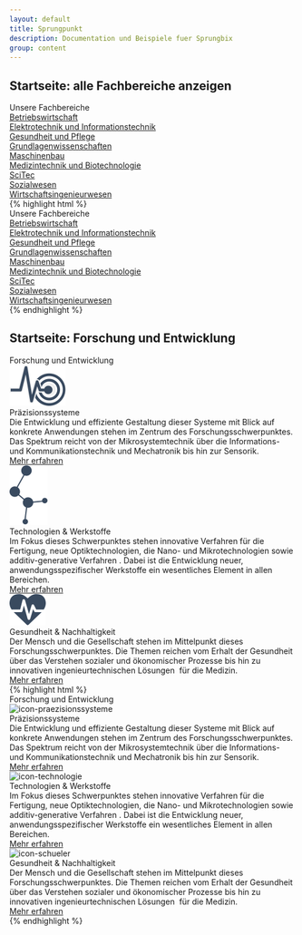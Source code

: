 ```yaml
---
layout: default
title: Sprungpunkt
description: Documentation und Beispiele fuer Sprungbix
group: content
---
```


<section>
  <h2>Startseite: alle Fachbereiche anzeigen</h2>
  <section class="headingUnderlineFullWidth-wrapper headingUnderlineFullWidth-green">
    <span class="title">Unsere Fachbereiche</span>
  </section>
  <section class="element-wrapper">
    <div class="container">
      <div class="row">
        <div class="major-showAllFc-wrapper">
          <div class="col-xs-12 col-sm-6 col-md-4 showAllFc-element showAllFc-fc-bw">
            <a href="http://www.bw.eah-jena.de/" title="Betriebswirtschaft">
              <span class="title">Betriebswirtschaft</span>
            </a>
          </div>
          <div class="col-xs-12 col-sm-6 col-md-4 showAllFc-element showAllFc-fc-et">
            <a href="http://www.et.eah-jena.de/" title="Elektrotechnik und Informationstechnik">
              <span class="title">Elektrotechnik und Informationstechnik</span>
            </a>
          </div>
          <div class="col-xs-12 col-sm-6 col-md-4 showAllFc-element showAllFc-fc-gp">
            <a href="http://www.gp.eah-jena.de/" title="Gesundheit und Pflege">
              <span class="title">Gesundheit und Pflege</span>
            </a>
          </div>
          <div class="col-xs-12 col-sm-6 col-md-4 showAllFc-element showAllFc-fc-gl">
            <a href="http://www.gw.eah-jena.de/" title="Grundlagenwissenschaften">
              <span class="title">Grundlagenwissenschaften</span>
            </a>
          </div>
          <div class="col-xs-12 col-sm-6 col-md-4 showAllFc-element showAllFc-fc-mb">
            <a href="http://www.mb.eah-jena.de/" title="Maschinenbau">
              <span class="title">Maschinenbau</span>
            </a>
          </div>
          <div class="col-xs-12 col-sm-6 col-md-4 showAllFc-element showAllFc-fc-mt">
            <a href="http://www.mt.eah-jena.de/" title="Medizintechnik und Biotechnologie">
              <span class="title">Medizintechnik und Biotechnologie</span>
            </a>
          </div>
          <div class="col-xs-12 col-sm-6 col-md-4 showAllFc-element showAllFc-fc-sc">
            <a href="http://www.scitec.eah-jena.de/" title="SciTec">
              <span class="title">SciTec</span>
            </a>
          </div>
          <div class="col-xs-12 col-sm-6 col-md-4 showAllFc-element showAllFc-fc-sw">
            <a href="http://www.sw.eah-jena.de/" title="Sozialwesen">
              <span class="title">Sozialwesen</span>
            </a>
          </div>
          <div class="col-xs-12 col-sm-6 col-md-4 showAllFc-element showAllFc-fc-wi">
            <a href="http://www.wi.eah-jena.de/" title="Wirtschaftsingenieurwesen">
              <span class="title">Wirtschaftsingenieurwesen</span>
            </a>
          </div>
        </div>
      </div>
    </div>
  </section>
  {% highlight html %}
  <section class="headingUnderlineFullWidth-wrapper headingUnderlineFullWidth-green">
    <span class="title">Unsere Fachbereiche</span>
  </section>
  <section class="element-wrapper">
    <div class="container">
      <div class="row">
        <div class="major-showAllFc-wrapper">
          <div class="col-xs-12 col-sm-6 col-md-4 showAllFc-element showAllFc-fc-bw">
            <a href="http://www.bw.eah-jena.de/" title="Betriebswirtschaft">
              <span class="title">Betriebswirtschaft</span>
            </a>
          </div>
          <div class="col-xs-12 col-sm-6 col-md-4 showAllFc-element showAllFc-fc-et">
            <a href="http://www.et.eah-jena.de/" title="Elektrotechnik und Informationstechnik">
              <span class="title">Elektrotechnik und Informationstechnik</span>
            </a>
          </div>
          <div class="col-xs-12 col-sm-6 col-md-4 showAllFc-element showAllFc-fc-gp">
            <a href="http://www.gp.eah-jena.de/" title="Gesundheit und Pflege">
              <span class="title">Gesundheit und Pflege</span>
            </a>
          </div>
          <div class="col-xs-12 col-sm-6 col-md-4 showAllFc-element showAllFc-fc-gl">
            <a href="http://www.gw.eah-jena.de/" title="Grundlagenwissenschaften">
              <span class="title">Grundlagenwissenschaften</span>
            </a>
          </div>
          <div class="col-xs-12 col-sm-6 col-md-4 showAllFc-element showAllFc-fc-mb">
            <a href="http://www.mb.eah-jena.de/" title="Maschinenbau">
              <span class="title">Maschinenbau</span>
            </a>
          </div>
          <div class="col-xs-12 col-sm-6 col-md-4 showAllFc-element showAllFc-fc-mt">
            <a href="http://www.mt.eah-jena.de/" title="Medizintechnik und Biotechnologie">
              <span class="title">Medizintechnik und Biotechnologie</span>
            </a>
          </div>
          <div class="col-xs-12 col-sm-6 col-md-4 showAllFc-element showAllFc-fc-sc">
            <a href="http://www.scitec.eah-jena.de/" title="SciTec">
              <span class="title">SciTec</span>
            </a>
          </div>
          <div class="col-xs-12 col-sm-6 col-md-4 showAllFc-element showAllFc-fc-sw">
            <a href="http://www.sw.eah-jena.de/" title="Sozialwesen">
              <span class="title">Sozialwesen</span>
            </a>
          </div>
          <div class="col-xs-12 col-sm-6 col-md-4 showAllFc-element showAllFc-fc-wi">
            <a href="http://www.wi.eah-jena.de/" title="Wirtschaftsingenieurwesen">
              <span class="title">Wirtschaftsingenieurwesen</span>
            </a>
          </div>
        </div>
      </div>
    </div>
  </section>
  {% endhighlight %}
</section>

<section>
  <h2>Startseite: Forschung und Entwicklung</h2>
  <section class="headingUnderlineFullWidth-wrapper headingUnderlineFullWidth-green">
    <span class="title">Forschung und Entwicklung</span>
  </section>
  <section class="element-wrapper">
    <div class="container">
      <div class="row">
        <div class="major-ResearchDevelop-wrapper">
          <div class="col-xs-12 col-sm-6 col-md-4">
            <div class="major-ResearchDevelop-logo">
              <img title="icon-praezisionssysteme" alt="icon-praezisionssysteme" src="/assets/eah-jena/images/svg/icon-praezisionssysteme.svg"> &nbsp; </div>
            <div class="title">Präzisionssysteme</div>
            <div class="description">Die Entwicklung und effiziente Gestaltung dieser Systeme mit Blick auf konkrete Anwendungen stehen im Zentrum
              des Forschungsschwerpunktes. Das Spektrum reicht von der Mikrosystemtechnik über die Informations- und Kommunikationstechnik
              und Mechatronik bis hin zur Sensorik.​</div>
            <a class="btn btn-blue" href="/de-de/forschung/forschungsschwerpunkte/präzisionssysteme">Mehr erfahren</a>
          </div>
          <div class="eah-major col-xs-12 col-sm-6 col-md-4">
            <div class="major-ResearchDevelop-logo">
              <img title="icon-technologie" alt="icon-technologie" src="/assets/eah-jena/images/svg/icon-technologie.svg"> &nbsp; </div>
            <div class="title">Technologien &amp; Werkstoffe</div>
            <div class="description">Im Fokus dieses Schwerpunktes stehen innovative Verfahren für die Fertigung, neue Optiktechnologien, die Nano-
              und Mikrotechnologien sowie additiv-generative Verfahren . Dabei ist die Entwicklung neuer, anwendungsspezifischer
              Werkstoffe ein wesentliches Element in allen Bereichen.​</div>
            <a class="btn btn-blue" href="/de-de/forschung/forschungsschwerpunkte/technologien-und-werkstoffe">Mehr erfahren</a>
          </div>
          <div class="eah-major col-xs-12 col-sm-6 col-md-4">
            <div class="major-ResearchDevelop-logo">
              <img title="icon-schueler" alt="icon-schueler" src="/assets/eah-jena/images/svg/icon-gesundheit.svg"> &nbsp; </div>
            <div class="title">Gesundheit &amp; Nachhaltigkeit</div>
            <div class="description">Der Mensch und die Gesellschaft stehen im Mittelpunkt dieses Forschungsschwerpunktes. Die Themen reichen vom
              Erhalt der Gesundheit über das Verstehen sozialer und ökonomischer Prozesse bis hin zu innovativen ingenieurtechnischen
              Lösungen&nbsp; für die Medizin.​</div>
            <a class="btn btn-blue" href="/de-de/forschung/forschungsschwerpunkte/gesundheit-und-nachhaltigkeit">Mehr erfahren</a>
          </div>
        </div>
      </div>
    </div>
  </section>
  {% highlight html %}
  <section class="headingUnderlineFullWidth-wrapper headingUnderlineFullWidth-green">
    <span class="title">Forschung und Entwicklung</span>
  </section>
  <section class="element-wrapper">
    <div class="container">
      <div class="row">
        <div class="major-ResearchDevelop-wrapper">
          <div class="col-xs-12 col-sm-6 col-md-4">
            <div class="major-ResearchDevelop-logo">
              <img title="icon-praezisionssysteme" alt="icon-praezisionssysteme" src="/_catalogs/masterpage/layouts/eah-jena/images/icons/icon-praezisionssysteme.svg"> &nbsp; </div>
            <div class="title">Präzisionssysteme</div>
            <div class="description">Die Entwicklung und effiziente Gestaltung dieser Systeme mit Blick auf konkrete Anwendungen stehen im Zentrum
              des Forschungsschwerpunktes. Das Spektrum reicht von der Mikrosystemtechnik über die Informations- und Kommunikationstechnik
              und Mechatronik bis hin zur Sensorik.​</div>
            <a class="btn btn-blue" href="/de-de/forschung/forschungsschwerpunkte/präzisionssysteme">Mehr erfahren</a>
          </div>
          <div class="eah-major col-xs-12 col-sm-6 col-md-4">
            <div class="major-ResearchDevelop-logo">
              <img title="icon-technologie" alt="icon-technologie" src="/_catalogs/masterpage/layouts/eah-jena/images/icons/icon-technologie.svg"> &nbsp; </div>
            <div class="title">Technologien &amp; Werkstoffe</div>
            <div class="description">Im Fokus dieses Schwerpunktes stehen innovative Verfahren für die Fertigung, neue Optiktechnologien, die Nano-
              und Mikrotechnologien sowie additiv-generative Verfahren . Dabei ist die Entwicklung neuer, anwendungsspezifischer
              Werkstoffe ein wesentliches Element in allen Bereichen.​</div>
            <a class="btn btn-blue" href="/de-de/forschung/forschungsschwerpunkte/technologien-und-werkstoffe">Mehr erfahren</a>
          </div>
          <div class="eah-major col-xs-12 col-sm-6 col-md-4">
            <div class="major-ResearchDevelop-logo">
              <img title="icon-schueler" alt="icon-schueler" src="/_catalogs/masterpage/layouts/eah-jena/images/icons/icon-gesundheit.svg"> &nbsp; </div>
            <div class="title">Gesundheit &amp; Nachhaltigkeit</div>
            <div class="description">Der Mensch und die Gesellschaft stehen im Mittelpunkt dieses Forschungsschwerpunktes. Die Themen reichen vom
              Erhalt der Gesundheit über das Verstehen sozialer und ökonomischer Prozesse bis hin zu innovativen ingenieurtechnischen
              Lösungen&nbsp; für die Medizin.​</div>
            <a class="btn btn-blue" href="/de-de/forschung/forschungsschwerpunkte/gesundheit-und-nachhaltigkeit">Mehr erfahren</a>
          </div>
        </div>
      </div>
    </div>
  </section>
  {% endhighlight %}
</section>
